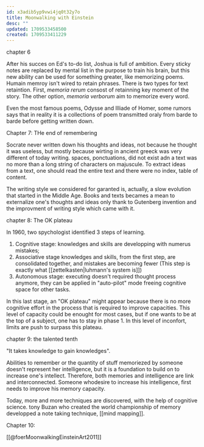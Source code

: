 ```yaml
---
id: x3adib5yp9vwi4jq0t32y7o
title: Moonwalking with Einstein
desc: ""
updated: 1709533458500
created: 1709533411229
---
```


chapter 6

After his succes on Ed's to-do list, Joshua is full of ambition. Every sticky notes are replaced by mental list in the purpose to train his brain, but this new ability can be used for something greater, like memorizing poems. Humain memroy isn't wired to retain phrases. There is two types for text retaintion. First, _memoria rerum_ consost of retainning key moment of the story. The other option, _memoria verborum_ aim to memorize every word.

Even the most famous poems, Odysse and Illiade of Homer, some rumors says that in reality it is a collections of poem transmitted oraly from barde to barde before getting written down.

Chapter 7: THe end of remembering

Socrate never written down his thoughts and ideas, not because he thought it was useless, but mostly because wirting in ancient greeck was very different of today writing. spaces, ponctuations, did not exist adn a text was no more than a long string of characters on majuscule. To extract ideas from a text, one should read the entire text and there were no index, table of content.

The writing style we considered for garanted is, actually, a slow evolution that started in the Middle Age. Books and texts becames a mean to externalize one's thoughts and ideas only thank to Gutenberg invention and the improvment of writing style which came with it.

chapter 8: The OK plateau

In 1960, two spychologist identified 3 steps of learning.

1. Cognitive stage: knowledges and skills are developping with numerus mistakes;
2. Associative stage knowledges and skills, from the first step, are consolidated together, and mistakes are becoming fewer (This step is exactly what [[zettelkasten|luhmann's system is]])
3. Autonomous stage: executing doesn't required thought process anymore, they can be applied in "auto-pilot" mode freeing cognitive space for other tasks.

In this last stage, an "OK plateau" might appear because there is no more cognitive effort in the process that is required to improve capacities. This level of capacity could be enought for most cases, but if one wants to be at the top of a subject, one has to stay in phase 1. In this level of inconfort, limits are push to surpass this plateau.

chapter 9: the talented tenth

"It takes knowledge to gain knowledges".

Abilities to remember or the quantity of stuff memoriezed by someone doesn't represent her intelligence, but it is a foundation to build on to increase one's intellect. Therefore, both memories and intelligence are link and interconnected. Someone whodesire to increase his intelligence, first needs to improve his memory capacity.

Today, more and more techniques are discovered, with the help of cognitive science. tony Buzan who created the world championship of memory developped a note taking technique, [[mind mapping]].

Chapter 10:

[[@foerMoonwalkingEinsteinArt2011]]
